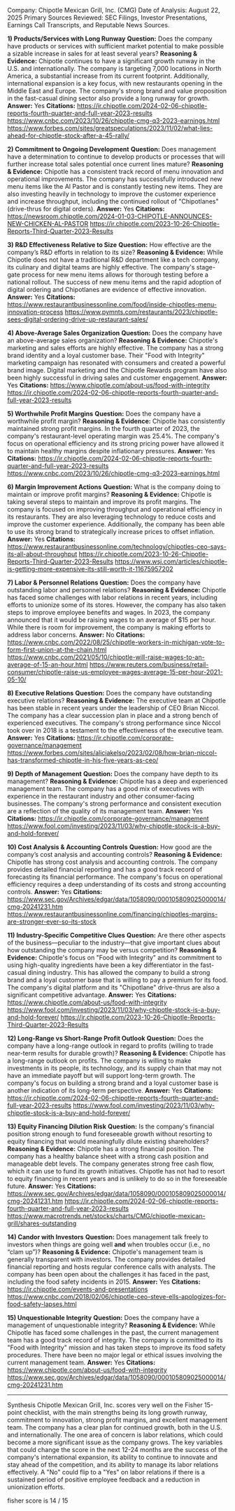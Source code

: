 Company: Chipotle Mexican Grill, Inc. (CMG)
Date of Analysis: August 22, 2025
Primary Sources Reviewed: SEC Filings, Investor Presentations, Earnings Call Transcripts, and Reputable News Sources.

**1) Products/Services with Long Runway**
**Question:** Does the company have products or services with sufficient market potential to make possible a sizable increase in sales for at least several years?
**Reasoning & Evidence:** Chipotle continues to have a significant growth runway in the U.S. and internationally. The company is targeting 7,000 locations in North America, a substantial increase from its current footprint. Additionally, international expansion is a key focus, with new restaurants opening in the Middle East and Europe. The company's strong brand and value proposition in the fast-casual dining sector also provide a long runway for growth.
**Answer:** Yes
**Citations:**
 https://ir.chipotle.com/2024-02-06-chipotle-reports-fourth-quarter-and-full-year-2023-results
 https://www.cnbc.com/2023/10/26/chipotle-cmg-q3-2023-earnings.html
 https://www.forbes.com/sites/greatspeculations/2023/11/02/what-lies-ahead-for-chipotle-stock-after-a-45-rally/

**2) Commitment to Ongoing Development**
**Question:** Does management have a determination to continue to develop products or processes that will further increase total sales potential once current lines mature?
**Reasoning & Evidence:** Chipotle has a consistent track record of menu innovation and operational improvements. The company has successfully introduced new menu items like the Al Pastor and is constantly testing new items. They are also investing heavily in technology to improve the customer experience and increase throughput, including the continued rollout of "Chipotlanes" (drive-thrus for digital orders).
**Answer:** Yes
**Citations:**
 https://newsroom.chipotle.com/2024-01-03-CHIPOTLE-ANNOUNCES-NEW-CHICKEN-AL-PASTOR
 https://ir.chipotle.com/2023-10-26-Chipotle-Reports-Third-Quarter-2023-Results

**3) R&D Effectiveness Relative to Size**
**Question:** How effective are the company’s R&D efforts in relation to its size?
**Reasoning & Evidence:** While Chipotle does not have a traditional R&D department like a tech company, its culinary and digital teams are highly effective. The company's stage-gate process for new menu items allows for thorough testing before a national rollout. The success of new menu items and the rapid adoption of digital ordering and Chipotlanes are evidence of effective innovation.
**Answer:** Yes
**Citations:**
 https://www.restaurantbusinessonline.com/food/inside-chipotles-menu-innovation-process
 https://www.pymnts.com/restaurants/2023/chipotle-sees-digital-ordering-drive-up-restaurant-sales/

**4) Above-Average Sales Organization**
**Question:** Does the company have an above-average sales organization?
**Reasoning & Evidence:** Chipotle's marketing and sales efforts are highly effective. The company has a strong brand identity and a loyal customer base. Their "Food with Integrity" marketing campaign has resonated with consumers and created a powerful brand image. Digital marketing and the Chipotle Rewards program have also been highly successful in driving sales and customer engagement.
**Answer:** Yes
**Citations:**
 https://www.chipotle.com/about-us/food-with-integrity
 https://ir.chipotle.com/2024-02-06-chipotle-reports-fourth-quarter-and-full-year-2023-results

**5) Worthwhile Profit Margins**
**Question:** Does the company have a worthwhile profit margin?
**Reasoning & Evidence:** Chipotle has consistently maintained strong profit margins. In the fourth quarter of 2023, the company's restaurant-level operating margin was 25.4%. The company's focus on operational efficiency and its strong pricing power have allowed it to maintain healthy margins despite inflationary pressures.
**Answer:** Yes
**Citations:**
 https://ir.chipotle.com/2024-02-06-chipotle-reports-fourth-quarter-and-full-year-2023-results
 https://www.cnbc.com/2023/10/26/chipotle-cmg-q3-2023-earnings.html

**6) Margin Improvement Actions**
**Question:** What is the company doing to maintain or improve profit margins?
**Reasoning & Evidence:** Chipotle is taking several steps to maintain and improve its profit margins. The company is focused on improving throughput and operational efficiency in its restaurants. They are also leveraging technology to reduce costs and improve the customer experience. Additionally, the company has been able to use its strong brand to strategically increase prices to offset inflation.
**Answer:** Yes
**Citations:**
 https://www.restaurantbusinessonline.com/technology/chipotles-ceo-says-its-all-about-throughput
 https://ir.chipotle.com/2023-10-26-Chipotle-Reports-Third-Quarter-2023-Results
 https://www.wsj.com/articles/chipotle-is-getting-more-expensive-its-still-worth-it-11675957202

**7) Labor & Personnel Relations**
**Question:** Does the company have outstanding labor and personnel relations?
**Reasoning & Evidence:** Chipotle has faced some challenges with labor relations in recent years, including efforts to unionize some of its stores. However, the company has also taken steps to improve employee benefits and wages. In 2023, the company announced that it would be raising wages to an average of $15 per hour. While there is room for improvement, the company is making efforts to address labor concerns.
**Answer:** No
**Citations:**
 https://www.cnbc.com/2022/08/25/chipotle-workers-in-michigan-vote-to-form-first-union-at-the-chain.html
 https://www.cnbc.com/2021/05/10/chipotle-will-raise-wages-to-an-average-of-15-an-hour.html
 https://www.reuters.com/business/retail-consumer/chipotle-raise-us-employee-wages-average-15-per-hour-2021-05-10/

**8) Executive Relations**
**Question:** Does the company have outstanding executive relations?
**Reasoning & Evidence:** The executive team at Chipotle has been stable in recent years under the leadership of CEO Brian Niccol. The company has a clear succession plan in place and a strong bench of experienced executives. The company's strong performance since Niccol took over in 2018 is a testament to the effectiveness of the executive team.
**Answer:** Yes
**Citations:**
 https://ir.chipotle.com/corporate-governance/management
 https://www.forbes.com/sites/aliciakelso/2023/02/08/how-brian-niccol-has-transformed-chipotle-in-his-five-years-as-ceo/

**9) Depth of Management**
**Question:** Does the company have depth to its management?
**Reasoning & Evidence:** Chipotle has a deep and experienced management team. The company has a good mix of executives with experience in the restaurant industry and other consumer-facing businesses. The company's strong performance and consistent execution are a reflection of the quality of its management team.
**Answer:** Yes
**Citations:**
 https://ir.chipotle.com/corporate-governance/management
 https://www.fool.com/investing/2023/11/03/why-chipotle-stock-is-a-buy-and-hold-forever/

**10) Cost Analysis & Accounting Controls**
**Question:** How good are the company’s cost analysis and accounting controls?
**Reasoning & Evidence:** Chipotle has strong cost analysis and accounting controls. The company provides detailed financial reporting and has a good track record of forecasting its financial performance. The company's focus on operational efficiency requires a deep understanding of its costs and strong accounting controls.
**Answer:** Yes
**Citations:**
 https://www.sec.gov/Archives/edgar/data/1058090/000105809025000014/cmg-20241231.htm
 https://www.restaurantbusinessonline.com/financing/chipotles-margins-are-stronger-ever-so-its-stock

**11) Industry-Specific Competitive Clues**
**Question:** Are there other aspects of the business—peculiar to the industry—that give important clues about how outstanding the company may be versus competition?
**Reasoning & Evidence:** Chipotle's focus on "Food with Integrity" and its commitment to using high-quality ingredients have been a key differentiator in the fast-casual dining industry. This has allowed the company to build a strong brand and a loyal customer base that is willing to pay a premium for its food. The company's digital platform and its "Chipotlane" drive-thrus are also a significant competitive advantage.
**Answer:** Yes
**Citations:**
 https://www.chipotle.com/about-us/food-with-integrity
 https://www.fool.com/investing/2023/11/03/why-chipotle-stock-is-a-buy-and-hold-forever/
 https://ir.chipotle.com/2023-10-26-Chipotle-Reports-Third-Quarter-2023-Results

**12) Long-Range vs Short-Range Profit Outlook**
**Question:** Does the company have a long-range outlook in regard to profits (willing to trade near-term results for durable growth)?
**Reasoning & Evidence:** Chipotle has a long-range outlook on profits. The company is willing to make investments in its people, its technology, and its supply chain that may not have an immediate payoff but will support long-term growth. The company's focus on building a strong brand and a loyal customer base is another indication of its long-term perspective.
**Answer:** Yes
**Citations:**
 https://ir.chipotle.com/2024-02-06-chipotle-reports-fourth-quarter-and-full-year-2023-results
 https://www.fool.com/investing/2023/11/03/why-chipotle-stock-is-a-buy-and-hold-forever/

**13) Equity Financing Dilution Risk**
**Question:** Is the company's financial position strong enough to fund foreseeable growth without resorting to equity financing that would meaningfully dilute existing shareholders?
**Reasoning & Evidence:** Chipotle has a strong financial position. The company has a healthy balance sheet with a strong cash position and manageable debt levels. The company generates strong free cash flow, which it can use to fund its growth initiatives. Chipotle has not had to resort to equity financing in recent years and is unlikely to do so in the foreseeable future.
**Answer:** Yes
**Citations:**
 https://www.sec.gov/Archives/edgar/data/1058090/000105809025000014/cmg-20241231.htm
 https://ir.chipotle.com/2024-02-06-chipotle-reports-fourth-quarter-and-full-year-2023-results
 https://www.macrotrends.net/stocks/charts/CMG/chipotle-mexican-grill/shares-outstanding

**14) Candor with Investors**
**Question:** Does management talk freely to investors when things are going well **and** when troubles occur (i.e., no “clam up”)?
**Reasoning & Evidence:** Chipotle's management team is generally transparent with investors. The company provides detailed financial reporting and hosts regular conference calls with analysts. The company has been open about the challenges it has faced in the past, including the food safety incidents in 2015.
**Answer:** Yes
**Citations:**
 https://ir.chipotle.com/events-and-presentations
 https://www.cnbc.com/2018/02/06/chipotle-ceo-steve-ells-apologizes-for-food-safety-lapses.html

**15) Unquestionable Integrity**
**Question:** Does the company have a management of unquestionable integrity?
**Reasoning & Evidence:** While Chipotle has faced some challenges in the past, the current management team has a good track record of integrity. The company is committed to its "Food with Integrity" mission and has taken steps to improve its food safety procedures. There have been no major legal or ethical issues involving the current management team.
**Answer:** Yes
**Citations:**
 https://www.chipotle.com/about-us/food-with-integrity
 https://www.sec.gov/Archives/edgar/data/1058090/000105809025000014/cmg-20241231.htm

---
Synthesis
Chipotle Mexican Grill, Inc. scores very well on the Fisher 15-point checklist, with the main strengths being its long growth runway, commitment to innovation, strong profit margins, and excellent management team. The company has a clear plan for continued growth, both in the U.S. and internationally. The one area of concern is labor relations, which could become a more significant issue as the company grows. The key variables that could change the score in the next 12-24 months are the success of the company's international expansion, its ability to continue to innovate and stay ahead of the competition, and its ability to manage its labor relations effectively. A "No" could flip to a "Yes" on labor relations if there is a sustained period of positive employee feedback and a reduction in unionization efforts.

fisher score is 14 / 15